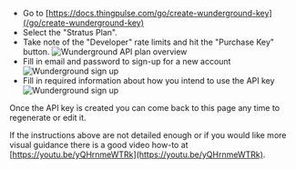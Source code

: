 - Go to [https://docs.thingpulse.com/go/create-wunderground-key](/go/create-wunderground-key)
- Select the "Stratus Plan".
- Take note of the "Developer" rate limits and hit the "Purchase Key" button. 
![Wunderground API plan overview](/img/how-tos/wunderground-API-key_plan-overview.png)
- Fill in email and password to sign-up for a new account
![Wunderground sign up](/img/how-tos/wunderground-API-key_sign-up.png)
- Fill in required information about how you intend to use the API key
![Wunderground sign up](/img/how-tos/wunderground-API-key_info.png)

Once the API key is created you can come back to this page any time to regenerate or edit it.

If the instructions above are not detailed enough or if you would like more visual guidance there is a good video how-to at [https://youtu.be/yQHrnmeWTRk](https://youtu.be/yQHrnmeWTRk).
